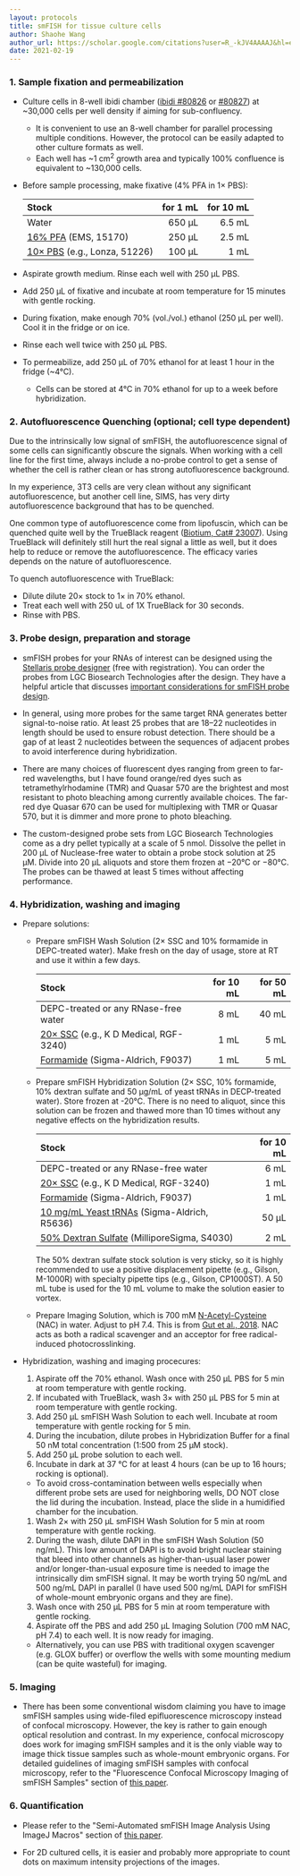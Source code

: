 ```yaml
---
layout: protocols
title: smFISH for tissue culture cells
author: Shaohe Wang
author_url: https://scholar.google.com/citations?user=R_-kJV4AAAAJ&hl=en
date: 2021-02-19
---
```



### 1. Sample fixation and permeabilization

- Culture cells in 8-well ibidi chamber ([ibidi #80826](https://ibidi.com/chambered-coverslips/13--slide-8-well-ibitreat.html) or [#80827](https://ibidi.com/glass-bottom/183--slide-8-well-glass-bottom.html)) at ~30,000 cells per well density if aiming for sub-confluency.

  - It is convenient to use an 8-well chamber for parallel processing multiple conditions. However, the protocol can be easily adapted to other culture formats as well.
  - Each well has ~1 cm<sup>2</sup> growth area and typically 100% confluence is equivalent to ~130,000 cells.


- Before sample processing, make fixative (4% PFA in 1× PBS):

  | Stock | for 1 mL | for 10 mL |
  |:---|---:|---:|
  | Water	| 650 µL | 6.5 mL |
  | [16% PFA](https://www.emsdiasum.com/microscopy/products/chemicals/paraformaldehyde.aspx) (EMS, 15170) | 250 µL | 2.5 mL |
  | [10× PBS](https://www.fishersci.com/shop/products/lonza-accugene-pbs-10x-pbs-1l/bma51226) (e.g., Lonza, 51226) | 100 µL | 1 mL |

- Aspirate growth medium. Rinse each well with 250 µL PBS.

- Add 250 µL of fixative and incubate at room temperature for 15 minutes with gentle rocking.

- During fixation, make enough 70% (vol./vol.) ethanol (250 µL per well). Cool it in the fridge or on ice.

- Rinse each well twice with 250 µL PBS.

- To permeabilize, add 250 µL of 70% ethanol for at least 1 hour in the fridge (~4°C).

  - Cells can be stored at 4°C in 70% ethanol for up to a week before hybridization.


### 2. Autofluorescence Quenching (optional; cell type dependent)

Due to the intrinsically low signal of smFISH, the autofluorescence signal of some cells can significantly obscure the signals. When working with a cell line for the first time, always include a no-probe control to get a sense of whether the cell is rather clean or has strong autofluorescence background.

In my experience, 3T3 cells are very clean without any significant autofluorescence, but another cell line, SIMS, has very dirty autofluorescence background that has to be quenched.

One common type of autofluorescence come from lipofuscin, which can be quenched quite well by the TrueBlack reagent ([Biotium, Cat# 23007](https://biotium.com/product/trueblack-lipofuscin-autofluorescence-quencher/)). Using TrueBlack will definitely still hurt the real signal a little as well, but it does help to reduce or remove the autofluorescence. The efficacy varies depends on the nature of autofluorescence.

To quench autofluorescence with TrueBlack:

- Dilute dilute 20× stock to 1× in 70% ethanol.
- Treat each well with 250 uL of 1X TrueBlack for 30 seconds.
- Rinse with PBS.


### 3. Probe design, preparation and storage

- smFISH probes for your RNAs of interest can be designed using the [Stellaris probe designer](https://www.biosearchtech.com/support/tools/design-software/stellaris-probe-designer) (free with registration). You can order the probes from LGC Biosearch Technologies after the design. They have a helpful article that discusses [important considerations for smFISH probe design](http://blog.biosearchtech.com/considerations-for-optimizing-stellaris-rna-fish-probe-design).

- In general, using more probes for the same target RNA generates better signal-to-noise ratio. At least 25 probes that are 18–22 nucleotides in length should be used to ensure robust detection. There should be a gap of at least 2 nucleotides between the sequences of adjacent probes to avoid interference during hybridization.

- There are many choices of fluorescent dyes ranging from green to far-red wavelengths, but I have found orange/red dyes such as tetramethylrhodamine (TMR) and Quasar 570 are the brightest and most resistant to photo bleaching among currently available choices. The far-red dye Quasar 670 can be used for multiplexing with TMR or Quasar 570, but it is dimmer and more prone to photo bleaching.

- The custom-designed probe sets from LGC Biosearch Technologies come as a dry pellet typically at a scale of 5 nmol. Dissolve the pellet in 200 μL of Nuclease-free water to obtain a probe stock solution at 25 μM. Divide into 20 μL aliquots and store them frozen at −20°C or −80°C. The probes can be thawed at least 5 times without affecting performance.


### 4. Hybridization, washing and imaging

- Prepare solutions:

  - Prepare smFISH Wash Solution (2× SSC and 10% formamide in DEPC-treated water). Make fresh on the day of usage, store at RT and use it within a few days.

    | Stock | for 10 mL | for 50 mL |
    |:---|---:|---:|
    | DEPC-treated or any RNase-free water	| 8 mL | 40 mL |
    | [20× SSC](https://kdmedical.com/Product.dmx?wid=702a2e7f-6ee0-466a-9ce4-2525f0bea1bd) (e.g., K D Medical, RGF-3240) | 1 mL | 5 mL |
    | [Formamide](https://www.sigmaaldrich.com/catalog/product/sigma/f9037?lang=en&region=US) (Sigma-Aldrich, F9037) | 1 mL | 5 mL |


  - Prepare smFISH Hybridization Solution (2× SSC, 10% formamide, 10% dextran sulfate and 50 μg/mL of yeast tRNAs in DECP-treated water). Store frozen at -20°C. There is no need to aliquot, since this solution can be frozen and thawed more than 10 times without any negative effects on the hybridization results.

    | Stock | for 10 mL |
    |:---|---:|
    | DEPC-treated or any RNase-free water	| 6 mL |
    | [20× SSC](https://kdmedical.com/Product.dmx?wid=702a2e7f-6ee0-466a-9ce4-2525f0bea1bd) (e.g., K D Medical, RGF-3240) | 1 mL |
    | [Formamide](https://www.sigmaaldrich.com/catalog/product/sigma/f9037?lang=en&region=US) (Sigma-Aldrich, F9037) | 1 mL |
    | [10 mg/mL Yeast tRNAs](https://www.sigmaaldrich.com/catalog/product/sigma/r5636?lang=en&region=US) (Sigma-Aldrich, R5636) | 50 µL |
    | [50% Dextran Sulfate](https://www.emdmillipore.com/US/en/product/Dextran-Sulfate-500-0-Solution,MM_NF-S4030) (MilliporeSigma, S4030) | 2 mL |

    The 50% dextran sulfate stock solution is very sticky, so it is highly recommended to use a positive displacement pipette (e.g., Gilson, M-1000R) with specialty pipette tips (e.g., Gilson, CP1000ST). A 50 mL tube is used for the 10 mL volume to make the solution easier to vortex.


  - Prepare Imaging Solution, which is 700 mM [N-Acetyl-Cysteine](https://www.sigmaaldrich.com/catalog/product/sial/a7250?lang=en&region=US) (NAC) in water. Adjust to pH 7.4. This is from [Gut et al., 2018](https://science.sciencemag.org/content/361/6401/eaar7042). NAC acts as both a radical scavenger and an acceptor for free radical-induced photocrosslinking.


- Hybridization, washing and imaging procecures:

  1. Aspirate off the 70% ethanol. Wash once with 250 µL PBS for 5 min at room temperature with gentle rocking.
  1. If incubated with TrueBlack, wash 3× with 250 µL PBS for 5 min at room temperature with gentle rocking.
  1. Add 250 µL smFISH Wash Solution to each well. Incubate at room temperature with gentle rocking for 5 min.
  1. During the incubation, dilute probes in Hybridization Buffer for a final 50 nM total concentration (1:500 from 25 µM stock).
  1. Add 250 µL probe solution to each well.
  1. Incubate in dark at 37 °C for at least 4 hours (can be up to 16 hours; rocking is optional).
    - To avoid cross-contamination between wells especially when different probe sets are used for neighboring wells, DO NOT close the lid during the incubation. Instead, place the slide in a humidified chamber for the incubation.
  1. Wash 2× with 250 µL smFISH Wash Solution for 5 min at room temperature with gentle rocking.
  1. During the wash, dilute DAPI in the smFISH Wash Solution (50 ng/mL). This low amount of DAPI is to avoid bright nuclear staining that bleed into other channels as higher-than-usual laser power and/or longer-than-usual exposure time is needed to image the intrinsically dim smFISH signal. It may be worth trying 50 ng/mL and 500 ng/mL DAPI in parallel (I have used 500 ng/mL DAPI for smFISH of whole-mount embryonic organs and they are fine).
  1. Wash once with 250 µL PBS for 5 min at room temperature with gentle rocking.
  1. Aspirate off the PBS and add 250 µL Imaging Solution (700 mM NAC, pH 7.4) to each well. It is now ready for imaging.
    - Alternatively, you can use PBS with traditional oxygen scavenger (e.g. GLOX buffer) or overflow the wells with some mounting medium (can be quite wasteful) for imaging.


### 5. Imaging

- There has been some conventional wisdom claiming you have to image smFISH samples using wide-filed epifluorescence microscopy instead of confocal microscopy. However, the key is rather to gain enough optical resolution and contrast. In my experience, confocal microscopy does work for imaging smFISH samples and it is the only viable way to image thick tissue samples such as whole-mount embryonic organs. For detailed guidelines of imaging smFISH samples with confocal microscopy, refer to the "Fluorescence Confocal Microscopy Imaging of smFISH Samples" section of [this paper](https://www.ncbi.nlm.nih.gov/pmc/articles/PMC6500779/).


### 6. Quantification

- Please refer to the "Semi-Automated smFISH Image Analysis Using ImageJ Macros" section of [this paper](https://www.ncbi.nlm.nih.gov/pmc/articles/PMC6500779/).

- For 2D cultured cells, it is easier and probably more appropriate to count dots on maximum intensity projections of the images.
